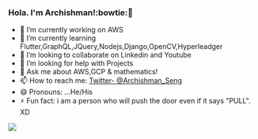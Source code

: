 ### Hola. I'm Archishman!:bowtie:👋


- 🔭 I’m currently working on AWS
- 🌱 I’m currently learning Flutter,GraphQL,JQuery,Nodejs,Django,OpenCV,Hyperleadger
- 👯 I’m looking to collaborate on Linkedin and Youtube
- 🤔 I’m looking for help with Projects
- 💬 Ask me about AWS,GCP & mathematics!
- 📫 How to reach me: [Twitter- @Archishman_Seng](https://twitter.com/archishman_seng?lang=en)
- 😄 Pronouns: ...He/His
- ⚡ Fun fact: i am a person who will push the door even if it says "PULL". XD 

<img src="https://github-readme-stats.vercel.app/api?username=ArchishmanSengupta&&show_icons=true&title_color=000000&icon_color=008000&text_color=000000&bg_color=FFFFFF">

